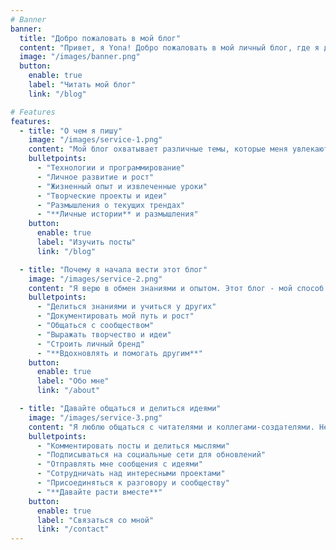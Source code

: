 ```yaml
---
# Banner
banner:
  title: "Добро пожаловать в мой блог"
  content: "Привет, я Yona! Добро пожаловать в мой личный блог, где я делюсь мыслями, опытом и идеями о технологиях, жизни и всем остальном."
  image: "/images/banner.png"
  button:
    enable: true
    label: "Читать мой блог"
    link: "/blog"

# Features
features:
  - title: "О чем я пишу"
    image: "/images/service-1.png"
    content: "Мой блог охватывает различные темы, которые меня увлекают и которые, я думаю, могут быть интересны и вам."
    bulletpoints:
      - "Технологии и программирование"
      - "Личное развитие и рост"
      - "Жизненный опыт и извлеченные уроки"
      - "Творческие проекты и идеи"
      - "Размышления о текущих трендах"
      - "**Личные истории** и размышления"
    button:
      enable: true
      label: "Изучить посты"
      link: "/blog"

  - title: "Почему я начала вести этот блог"
    image: "/images/service-2.png"
    content: "Я верю в обмен знаниями и опытом. Этот блог - мой способ общаться с единомышленниками и вносить вклад в сообщество."
    bulletpoints:
      - "Делиться знаниями и учиться у других"
      - "Документировать мой путь и рост"
      - "Общаться с сообществом"
      - "Выражать творчество и идеи"
      - "Строить личный бренд"
      - "**Вдохновлять и помогать другим**"
    button:
      enable: true
      label: "Обо мне"
      link: "/about"

  - title: "Давайте общаться и делиться идеями"
    image: "/images/service-3.png"
    content: "Я люблю общаться с читателями и коллегами-создателями. Не стесняйтесь обращаться, делиться мыслями или предлагать темы, о которых вы хотели бы, чтобы я написала."
    bulletpoints:
      - "Комментировать посты и делиться мыслями"
      - "Подписываться на социальные сети для обновлений"
      - "Отправлять мне сообщения с идеями"
      - "Сотрудничать над интересными проектами"
      - "Присоединяться к разговору и сообществу"
      - "**Давайте расти вместе**"
    button:
      enable: true
      label: "Связаться со мной"
      link: "/contact"
---
```

